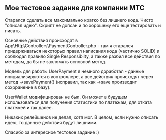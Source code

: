 ## Мое тестовое задание для компании МТС

Старался сделать все максимально кратко без лишнего кода. Чисто "описал идею". Скрипт не допсан и по хорошему его еще тестировать и писать.

Основные действия происходят в App\Http\Controllers\PaymentController.php - там я старался придерживаться некоторых правил написания кода (частично SOLID) и соблюдал правило Single Responsibilty, а также разбил все действия по методам, да бы не захломять основной метод.

Модель для работы UserPayment я немного доработал - данные инициализируются в контроллере, а все действия происходят через метод ->savePayment() (исправил, так как ->save производит сохрранение в базу).

UserWallet модифицирован не был. Он может в будущем использоваться для получения статистики по платежам, для отката платежей и так далее.

Никаких релейшенов не делал, хотя мог. В целом, если нужно описать идею, то данные действия будут лишними.

Спасибо за интересное тестовое задание :)
